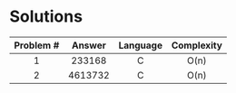 # Solutions

| Problem # | Answer | Language | Complexity |
|:---------:|:------:|:--------:|:----------:|
|1          |233168  |C         |O(n)        |
|2          |4613732 |C         |O(n)        |